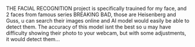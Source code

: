 THE FACIAL RECOGNITION project is specifically trauined for my face, and 2 faces from famous series BREAKING BAD, those are Heisenberg and Guss, u can search their images online and AI model would easily be able to detect them. The accuracy of this model isnt the best so u may have difficulty showing their photo to your webcam, but with some adjustments, it would detect them...
